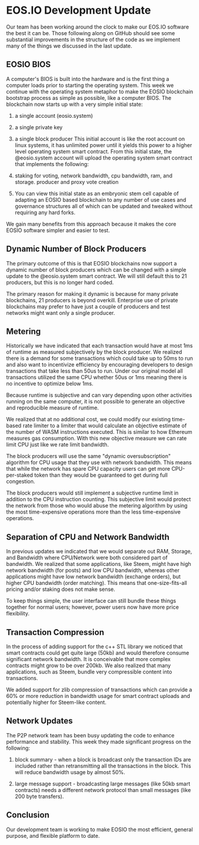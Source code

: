 # EOS.IO Development Update

Our team has been working around the clock to make our EOS.IO software the best it can be. Those following along on GitHub should see some substantial improvements in the structure of the code as we implement many of the things we discussed in the last update.

## EOSIO BIOS
A computer's BIOS is built into the hardware and is the first thing a computer loads prior to starting the operating system. This week we continue with the operating system metaphor to make the EOSIO blockchain bootstrap process as simple as possible, like a computer BIOS. The blockchain now starts up with a very simple initial state:

1. a single account (eosio.system)
2. a single private key
3. a single block producer
This initial account is like the root account on linux systems, it has unlimited power until it yields this power to a higher level operating system smart contract. From this initial state, the @eosio.system account will upload the operating system smart contract that implements the following:

1. staking for voting, network bandwidth, cpu bandwidth, ram, and storage.
producer and proxy vote creation
2. You can view this initial state as an embryonic stem cell capable of adapting an EOSIO based blockchain to any number of use cases and governance structures all of which can be updated and tweaked without requiring any hard forks.

We gain many benefits from this approach because it makes the core EOSIO software simpler and easier to test.

## Dynamic Number of Block Producers
The primary outcome of this is that EOSIO blockchains now support a dynamic number of block producers which can be changed with a simple update to the @eosio.system smart contract. We will still default this to 21 producers, but this is no longer hard coded.

The primary reason for making it dynamic is because for many private blockchains, 21 producers is beyond overkill. Enterprise use of private blockchains may prefer to have just a couple of producers and test networks might want only a single producer.

## Metering
Historically we have indicated that each transaction would have at most 1ms of runtime as measured subjectively by the block producer. We realized there is a demand for some transactions which could take up to 50ms to run and also want to incentivize efficiency by encouraging developers to design transactions that take less than 50us to run. Under our original model all transactions utilized the same CPU whether 50us or 1ms meaning there is no incentive to optimize below 1ms.

Because runtime is subjective and can vary depending upon other activities running on the same computer, it is not possible to generate an objective and reproducible measure of runtime.

We realized that at no additional cost, we could modify our existing time-based rate limiter to a limiter that would calculate an objective estimate of the number of WASM instructions executed. This is similar to how Ethereum measures gas consumption. With this new objective measure we can rate limit CPU just like we rate limit bandwidth.

The block producers will use the same "dynamic oversubscription" algorithm for CPU usage that they use with network bandwidth. This means that while the network has spare CPU capacity users can get more CPU-per-staked token than they would be guaranteed to get during full congestion.

The block producers would still implement a subjective runtime limit in addition to the CPU instruction counting. This subjective limit would protect the network from those who would abuse the metering algorithm by using the most time-expensive operations more than the less time-expensive operations.

## Separation of CPU and Network Bandwidth
In previous updates we indicated that we would separate out RAM, Storage, and Bandwidth where CPU/Network were both considered part of bandwidth. We realized that some applications, like Steem, might have high network bandwidth (for posts) and low CPU bandwidth, whereas other applications might have low network bandwidth (exchange orders), but higher CPU bandwidth (order matching). This means that one-size-fits-all pricing and/or staking does not make sense.

To keep things simple, the user interface can still bundle these things together for normal users; however, power users now have more price flexibility.

## Transaction Compression
In the process of adding support for the c++ STL library we noticed that smart contracts could get quite large (50kb) and would therefore consume significant network bandwidth. It is conceivable that more complex contracts might grow to be over 200kb. We also realized that many applications, such as Steem, bundle very compressible content into transactions.

We added support for zlib compression of transactions which can provide a 60% or more reduction in bandwidth usage for smart contract uploads and potentially higher for Steem-like content.

## Network Updates
The P2P network team has been busy updating the code to enhance performance and stability. This week they made significant progress on the following:

1. block summary - when a block is broadcast only the transaction IDs are included rather than retransmitting all the transactions in the block. This will reduce bandwidth usage by almost 50%.

2. large message support - broadcasting large messages (like 50kb smart contracts) needs a different network protocol than small messages (like 200 byte transfers).

## Conclusion
Our development team is working to make EOSIO the most efficient, general purpose, and flexible platform to date.
